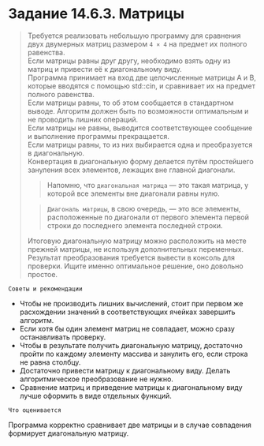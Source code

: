 # Задание 14.6.3. Матрицы
>Требуется реализовать небольшую программу для сравнения двух двумерных матриц размером `4 × 4` на предмет их полного равенства. <br> Если матрицы равны друг другу, необходимо взять одну из матриц и привести её к диагональному виду.  <br> 
>Программа принимает на вход две целочисленные матрицы A и B, которые вводятся с помощью std::cin, и сравнивает их на предмет полного равенства.  <br> 
>Если матрицы равны, то об этом сообщается в стандартном выводе. Алгоритм должен быть по возможности оптимальным и не проводить лишних операций.  <br> 
>Если матрицы не равны, выводится соответствующее сообщение и выполнение программы прекращается.  <br> 
>Если матрицы равны, то из них выбирается одна и преобразуется в диагональную.  <br> 
>Конвертация в диагональную форму делается путём простейшего зануления всех элементов, лежащих вне главной диагонали.  <br> 
>>Напомню, что `диагональная матрица` — это такая матрица, у которой все элементы вне диагонали равны нулю. 
>
>>`Диагональ матрицы`, в свою очередь, — это все элементы, расположенные по диагонали от первого элемента первой строки до последнего элемента последней строки. 
>
>Итоговую диагональную матрицу можно расположить на месте прежней матрицы, не используя дополнительных переменных.  <br> 
>Результат преобразования требуется вывести в консоль для проверки. Ищите именно оптимальное решение, оно довольно простое.

`Советы и рекомендации`

* Чтобы не производить лишних вычислений, стоит при первом же расхождении значений в соответствующих ячейках завершить алгоритм.
* Если хотя бы один элемент матриц не совпадает, можно сразу останавливать проверку.
* Чтобы в результате получить диагональную матрицу, достаточно пройти по каждому элементу массива и занулить его, если строка не равна столбцу.
* Достаточно привести матрицу к диагональному виду. Делать алгоритмическое преобразование не нужно.
* Сравнение матриц и приведение матрицы к диагональному виду лучше оформить в виде отдельных функций.

`Что оценивается`

Программа корректно сравнивает две матрицы и в случае совпадения формирует диагональную матрицу.